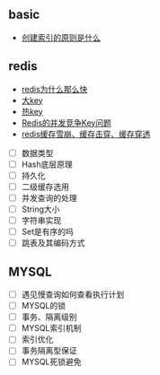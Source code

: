 ## basic

- [创建索引的原则是什么](not-ordered-yet/创建索引的原则是什么.md)

## redis

- [redis为什么那么快](../system/database/redis/redis注意事项/redis为什么那么快.md)
- [大key](../system/database/redis/redis注意事项/大key.md)
- [热key](../system/database/redis/redis注意事项/热key.md)
- [Redis的并发竞争Key问题](../system/database/redis/redis注意事项/Redis的并发竞争Key问题.md)
- [redis缓存雪崩、缓存击穿、缓存穿透](../system/database/redis/redis注意事项/redis缓存雪崩、缓存击穿、缓存穿透.md)
- [ ] 数据类型
- [ ] Hash底层原理
- [ ] 持久化
- [ ] 二级缓存选用
- [ ] 并发查询的处理
- [ ] String大小
- [ ] 字符串实现
- [ ] Set是有序的吗
- [ ] 跳表及其编码方式

## MYSQL

- [ ] 遇见慢查询如何查看执行计划
- [ ] MYSQL的锁
- [ ] 事务、隔离级别
- [ ] MYSQL索引机制
- [ ] 索引优化
- [ ] 事务隔离型保证
- [ ] MYSQL死锁避免